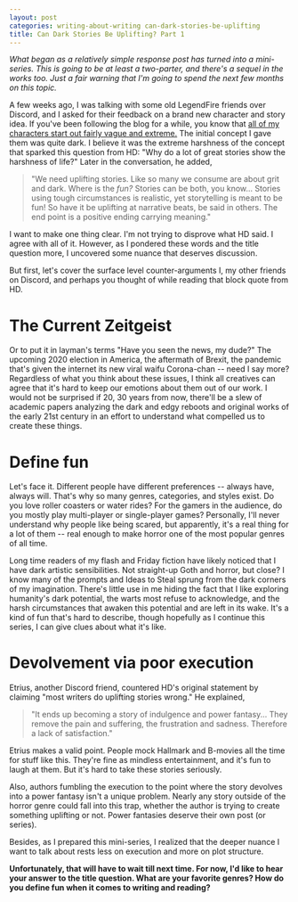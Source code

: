 ```yaml
---
layout: post
categories: writing-about-writing can-dark-stories-be-uplifting
title: Can Dark Stories Be Uplifting? Part 1
---
```


*What began as a relatively simple response post has turned into a mini-series. This is going to be at least a two-parter, and there's a sequel in the works too. Just a fair warning that I'm going to spend the next few months on this topic.*

A few weeks ago, I was talking with some old LegendFire friends over Discord, and I asked for their feedback on a brand new character and story idea. If you've been following the blog for a while, you know that [all of my characters start out fairly vague and extreme.](https://apprenticewordsmith.com//2018/11/09/building-characters-organically/) The initial concept I gave them was quite dark. I believe it was the extreme harshness of the concept that sparked this question from HD: "Why do a lot of great stories show the harshness of life?" Later in the conversation, he added,

>"We need uplifting stories. Like so many we consume are about grit and dark. Where is the *fun?* Stories can be both, you know... Stories using tough circumstances is realistic, yet storytelling is meant to be fun! So have it be uplifting at narrative beats, be said in others. The end point is a positive ending carrying meaning."

<!--excerpt-->

I want to make one thing clear. I'm not trying to disprove what HD said. I agree with all of it. However, as I pondered these words and the title question more, I uncovered some nuance that deserves discussion.

But first, let's cover the surface level counter-arguments I, my other friends on Discord, and perhaps you thought of while reading that block quote from HD.

# The Current Zeitgeist #

Or to put it in layman's terms "Have you seen the news, my dude?" The upcoming 2020 election in America, the aftermath of Brexit, the pandemic that's given the internet its new viral waifu Corona-chan -- need I say more? Regardless of what you think about these issues, I think all creatives can agree that it's hard to keep our emotions about them out of our work. I would not be surprised if 20, 30 years from now, there'll be a slew of academic papers analyzing the dark and edgy reboots and original works of the early 21st century in an effort to understand what compelled us to create these things.

# Define fun #

Let's face it. Different people have different preferences -- always have, always will. That's why so many genres, categories, and styles exist. Do you love roller coasters or water rides? For the gamers in the audience, do you mostly play multi-player or single-player games? Personally, I'll never understand why people like being scared, but apparently, it's a real thing for a lot of them -- real enough to make horror one of the most popular genres of all time.

Long time readers of my flash and Friday fiction have likely noticed that I have dark artistic sensibilities. Not straight-up Goth and horror, but close? I know many of the prompts and Ideas to Steal sprung from the dark corners of my imagination. There's little use in me hiding the fact that I like exploring humanity's dark potential, the warts most refuse to acknowledge, and the harsh circumstances that awaken this potential and are left in its wake. It's a kind of fun that's hard to describe, though hopefully as I continue this series, I can give clues about what it's like.

# Devolvement via poor execution #

Etrius, another Discord friend, countered HD's original statement by claiming "most writers do uplifting stories wrong." He explained,

>"It ends up becoming a story of indulgence and power fantasy... They remove the pain and suffering, the frustration and sadness. Therefore a lack of satisfaction."

Etrius makes a valid point. People mock Hallmark and B-movies all the time for stuff like this. They're fine as mindless entertainment, and it's fun to laugh at them. But it's hard to take these stories seriously.

Also, authors fumbling the execution to the point where the story devolves into a power fantasy isn't a unique problem. Nearly any story outside of the horror genre could fall into this trap, whether the author is trying to create something uplifting or not. Power fantasies deserve their own post (or series).

Besides, as I prepared this mini-series, I realized that the deeper nuance I want to talk about rests less on execution and more on plot structure.

**Unfortunately, that will have to wait till next time. For now, I'd like to hear your answer to the title question. What are your favorite genres? How do you define fun when it comes to writing and reading?**
